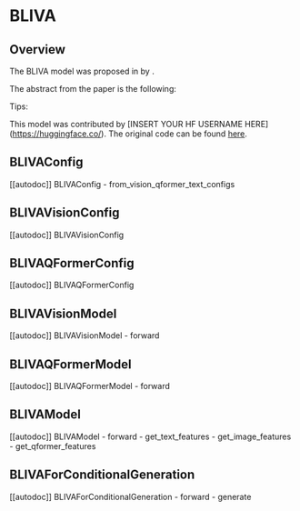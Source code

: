 <!--Copyright 2023 The HuggingFace Team. All rights reserved.

Licensed under the Apache License, Version 2.0 (the "License"); you may not use this file except in compliance with
the License. You may obtain a copy of the License at

http://www.apache.org/licenses/LICENSE-2.0

Unless required by applicable law or agreed to in writing, software distributed under the License is distributed on
an "AS IS" BASIS, WITHOUT WARRANTIES OR CONDITIONS OF ANY KIND, either express or implied. See the License for the
specific language governing permissions and limitations under the License.

⚠️ Note that this file is in Markdown but contain specific syntax for our doc-builder (similar to MDX) that may not be
rendered properly in your Markdown viewer.

-->

# BLIVA

## Overview

The BLIVA model was proposed in [<INSERT PAPER NAME HERE>](<INSERT PAPER LINK HERE>) by <INSERT AUTHORS HERE>.
<INSERT SHORT SUMMARY HERE>

The abstract from the paper is the following:

*<INSERT PAPER ABSTRACT HERE>*

Tips:

<INSERT TIPS ABOUT MODEL HERE>

This model was contributed by [INSERT YOUR HF USERNAME HERE](https://huggingface.co/<INSERT YOUR HF USERNAME HERE>).
The original code can be found [here](<INSERT LINK TO GITHUB REPO HERE>).


## BLIVAConfig

[[autodoc]] BLIVAConfig
    - from_vision_qformer_text_configs

## BLIVAVisionConfig

[[autodoc]] BLIVAVisionConfig

## BLIVAQFormerConfig

[[autodoc]] BLIVAQFormerConfig

## BLIVAVisionModel

[[autodoc]] BLIVAVisionModel
    - forward

## BLIVAQFormerModel

[[autodoc]] BLIVAQFormerModel
    - forward

## BLIVAModel

[[autodoc]] BLIVAModel
    - forward
    - get_text_features
    - get_image_features
    - get_qformer_features

## BLIVAForConditionalGeneration

[[autodoc]] BLIVAForConditionalGeneration
    - forward
    - generate